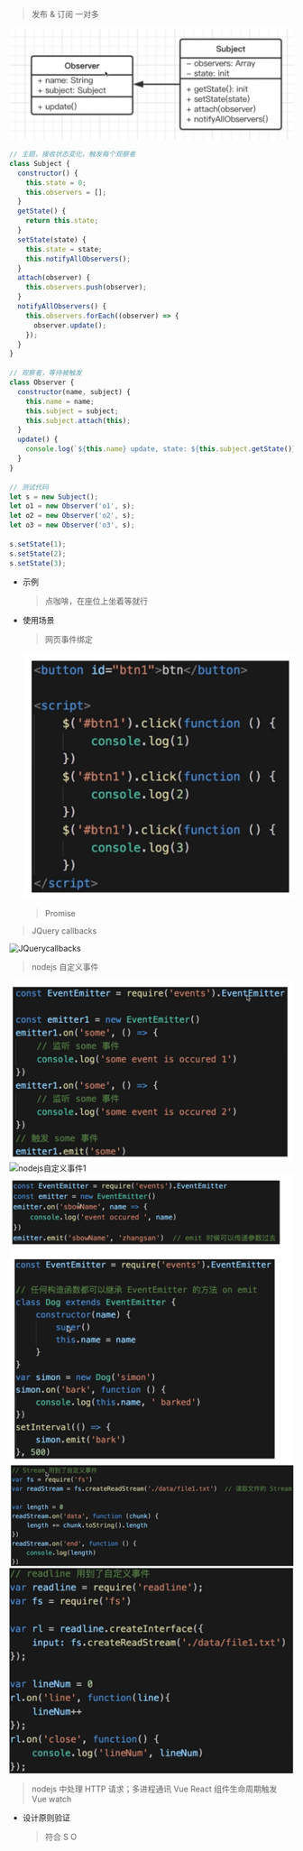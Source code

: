 > 发布 & 订阅
> 一对多

![观察者模式UML类图](./resource/012/观察者模式UML类图.png)

```js
// 主题，接收状态变化，触发每个观察者
class Subject {
  constructor() {
    this.state = 0;
    this.observers = [];
  }
  getState() {
    return this.state;
  }
  setState(state) {
    this.state = state;
    this.notifyAllObservers();
  }
  attach(observer) {
    this.observers.push(observer);
  }
  notifyAllObservers() {
    this.observers.forEach((observer) => {
      observer.update();
    });
  }
}

// 观察者，等待被触发
class Observer {
  constructor(name, subject) {
    this.name = name;
    this.subject = subject;
    this.subject.attach(this);
  }
  update() {
    console.log(`${this.name} update, state: ${this.subject.getState()}`);
  }
}

// 测试代码
let s = new Subject();
let o1 = new Observer('o1', s);
let o2 = new Observer('o2', s);
let o3 = new Observer('o3', s);

s.setState(1);
s.setState(2);
s.setState(3);
```

- 示例

  > 点咖啡，在座位上坐着等就行

- 使用场景

  > 网页事件绑定

  ![网页事件绑定](./resource/012/网页事件绑定.png)

  > Promise

> JQuery callbacks

![JQuerycallbacks](./resource/012/JQuerycallbacks.png)

> nodejs 自定义事件

![nodejs自定义事件](./resource/012/nodejs自定义事件.png)
![nodejs自定义事件1](./resource/012/nodejs自定义事件1.png)
![nodejs自定义事件2](./resource/012/nodejs自定义事件2.png)
![nodejs自定义事件3](./resource/012/nodejs自定义事件3.png)
![nodejs自定义事件4](./resource/012/nodejs自定义事件4.png)
![nodejs自定义事件5](./resource/012/nodejs自定义事件5.png)

> nodejs 中处理 HTTP 请求；多进程通讯
> Vue React 组件生命周期触发
> Vue watch

- 设计原则验证
  
  > 符合 S O

